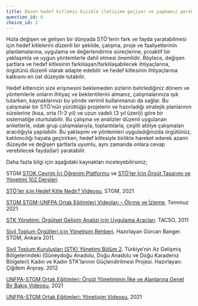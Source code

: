 ```yaml
---
title: Bazen hedef kitlemiz bizimle iletişime geçiyor ve yapmamız gereken çalışmaları anlıyoruz.
question_id: 6
choice_id: 2
---
```

Hızla değişen ve gelişen bir dünyada STÖ'lerin fark ve fayda yaratabilmesi için hedef kitlelerini düzenli bir şekilde, çalışma, proje ve faaliyetlerinin planlamalarına, uygulama ve değerlendirme süreçlerine, proaktif bir yaklaşımla ve uygun yöntemlerle dahil etmesi önemlidir. Böylece, değişen şartlara ve hedef kitlesinin farklılaşan/farklılaşabilecek ihtiyaçlarına, örgütünü düzenli olarak adapte edebilir ve hedef kitlesinin ihtiyaçlarına katkısını en üst düzeyde tutabilir.

Hedef kitlenizin size erişmesini beklemeden sizlerin belirlediğiniz dönem ve yöntemlerle onların ihtiyaç ve beklentilerini almanız, çalışmalarınıza ışık tutarken, kaynaklarınızı bu yönde verimli kullanmanızı da sağlar. Bu çalışmalar bir STÖ'nün yürüttüğü projelerin ve hazırladığı stratejik planlarının sürelerine (kısa, orta (1-3 yıl) ve uzun vadeli (3 yıl üzeri)) göre bir sistematiğe oturtulabilir. Bu çalışma ve analizler düzenli uygulanan anketlerle, odak grup çalışmalarıyla, toplantılarla, çeşitli atölye çalışmaları aracılığıyla yapılabilir. Bu yaklaşımı ve yöntemleri uyguladığınızda örgütünüz, katılımcılığı hayata geçirirken, hedef kitlesiyle birlikte hareket ederek azami düzeyde ve değişen şartlarla uyumlu, aynı zamanda onlara cevap verebilecek fayda(lar) yaratabilir.

Daha fazla bilgi için aşağıdaki kaynakları inceleyebilirsiniz;

STGM [<u>STOK Çevrim İçi Öğrenim Platformu</u>](https://www.stgm.org.tr/sivil-toplum-okulu-stok) ve [<u>STÖ’ler İçin Örgüt Tasarımı ve Yönetimi 102 Dersleri</u>](https://www.stgm.org.tr/sivil-toplum-okulu-stok/102-stoler-icin-orgut-tasarimi-yonetimi)

[<u>STÖ'ler için Hedef Kitle Nedir? Videosu</u>](https://www.youtube.com/watch?v=KGIxc-t58PI&list=PLNNUSz3jzVL71OR-ozHzJ0g70Ic6oWQ3r), STGM, 2021

[<u>STGM STGM-UNFPA Ortak Eğitimleri Videoları – Ölçme ve İzleme</u>](https://www.youtube.com/watch?v=cOjeqZ-zm74&list=PLNNUSz3jzVL64sskDhRNadAhwPdVsD14-&index=8), Temmuz 2021

[<u>STK Yönetimi: Örgütsel Gelişim Analizi için Uygulama Araçları</u>](https://www.stgm.org.tr/sites/default/files/2020-09/stk-yonetimi.pdf). TACSO, 2011

[<u>Sivil Toplum Örgütleri için Yönetişim Rehberi</u>](https://www.stgm.org.tr/sites/default/files/2020-08/sivil-toplum-orgutleri-icin-yonetisim-rehberi.pdf). Hazırlayan Gürcan Banger. STGM, Ankara 2011.

[<u>Sivil Toplum Kuruluşları (STK) Yönetimi Bölüm 2</u>](https://www.gapcatom.org/wp-content/uploads/2014/09/STK_Yonetimi_Bolum_2.pdf). Türkiye’nin Az Gelişmiş Bölgelerindeki (Güneydoğu Anadolu, Doğu Anadolu ve Doğu Karadeniz Bölgeleri) Kadın ve Kadın STK’larının Güçlendirilmesi Projesi. Hazırlayan: Çiğdem Arşıray. 2012

[<u>UNFPA-STGM Ortak Eğitimleri: Örgüt Yönetiminin İlke ve Alanlarına Genel Bir Bakış Videosu</u>](https://www.youtube.com/watch?v=eLBzKFVFxyc&list=PLNNUSz3jzVL64sskDhRNadAhwPdVsD14-&index=18), 2021

[<u>UNFPA-STGM Ortak Eğitimleri: Yönetişim Videosu</u>](https://www.youtube.com/watch?v=qWrC-fa4PhE&list=PLNNUSz3jzVL64sskDhRNadAhwPdVsD14-&index=19), 2021

